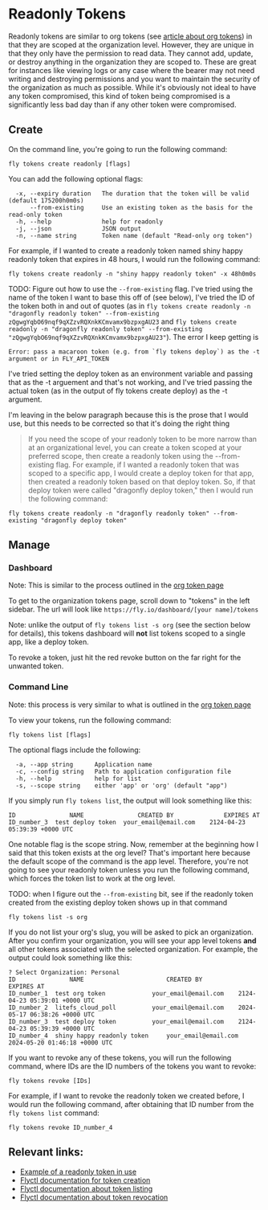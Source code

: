 # Readonly Tokens

Readonly tokens are similar to org tokens (see [article about org tokens](#org_tokens.md)) in that they are scoped at the organization level. However, they are unique in that they only have the permission to read data. They cannot add, update, or destroy anything in the organization they are scoped to. These are great for instances like viewing logs or any case where the bearer may not need writing and destroying permissions and you want to maintain the security of the organization as much as possible. While it's obviously not ideal to have any token compromised, this kind of token being compromised is a significantly less bad day than if any other token were compromised.

## Create

On the command line, you're going to run the following command:

```
fly tokens create readonly [flags]
```

You can add the following optional flags:

```
  -x, --expiry duration   The duration that the token will be valid (default 175200h0m0s)
      --from-existing     Use an existing token as the basis for the read-only token
  -h, --help              help for readonly
  -j, --json              JSON output
  -n, --name string       Token name (default "Read-only org token")
```

For example, if I wanted to create a readonly token named shiny happy readonly token that expires in 48 hours, I would run the following command:

```
fly tokens create readonly -n "shiny happy readonly token" -x 48h0m0s
```
TODO: Figure out how to use the `--from-existing` flag. I've tried using the name of the token I want to base this off of (see below), I've tried the ID of the token both in and out of quotes (as in `fly tokens create readonly -n "dragonfly readonly token" --from-existing zQgwgYqbO69nqf9qXZzvRQXnkKCmvamx9bzpxgAU23` and `fly tokens create readonly -n "dragonfly readonly token" --from-existing "zQgwgYqbO69nqf9qXZzvRQXnkKCmvamx9bzpxgAU23"`). The error I keep getting is
```
Error: pass a macaroon token (e.g. from `fly tokens deploy`) as the -t argument or in FLY_API_TOKEN
```
I've tried setting the deploy token as an environment variable and passing that as the -t arguement and that's not working, and I've tried passing the actual token (as in the output of fly tokens create deploy) as the -t argument. 

I'm leaving in the below paragraph because this is the prose that I would use, but this needs to be corrected so that it's doing the right thing

> If you need the scope of your readonly token to be more narrow than at an organizational level, you can create a token scoped at your preferred scope, then create a readonly token using the --from-existing flag. For example, if I wanted a readonly token that was scoped to a specific app, I would create a deploy token for that app, then created a readonly token based on that deploy token. So, if that deploy token were called "dragonfly deploy token," then I would run the following command:

```
fly tokens create readonly -n "dragonfly readonly token" --from-existing "dragonfly deploy token"
```

## Manage

### Dashboard
Note: This is similar to the process outlined in the [org token page](org_token.md#dashboard-1)

To get to the organization tokens page, scroll down to "tokens" in the left sidebar. The url will look like `https://fly.io/dashboard/[your name]/tokens`

Note: unlike the output of `fly tokens list -s org` (see the section below for details), this tokens dashboard will **not** list tokens scoped to a single app, like a deploy token.

To revoke a token, just hit the red revoke button on the far right for the unwanted token.

### Command Line
Note: this process is very similar to what is outlined in the [org token page](org_token.md#command-line-1)

To view your tokens, run the following command:

```
fly tokens list [flags]
```

The optional flags include the following:

```
  -a, --app string      Application name
  -c, --config string   Path to application configuration file
  -h, --help            help for list
  -s, --scope string    either 'app' or 'org' (default "app")

```

If you simply run `fly tokens list`, the output will look something like this:

```
ID               NAME             	CREATED BY              EXPIRES AT                    	
ID_number_3	 test deploy token	your_email@email.com	2124-04-23 05:39:39 +0000 UTC	
```

One notable flag is the scope string. Now, remember at the beginning how I said that this token exists at the org level? That's important here because the default scope of the command is the app level. Therefore, you're not going to see your readonly token unless you run the following command, which forces the token list to work at the org level.

TODO: when I figure out the `--from-existing` bit, see if the readonly token created from the existing deploy token shows up in that command

```
fly tokens list -s org
```

If you do not list your org's slug, you will be asked to pick an organization. After you confirm your organization, you will see your app level tokens **and** all other tokens associated with the selected organization. For example, the output could look something like this:

```
? Select Organization: Personal
ID               NAME             	        CREATED BY              EXPIRES AT                    
ID_number_1	 test org token   	        your_email@email.com	2124-04-23 05:39:01 +0000 UTC	
ID_number_2	 litefs_cloud_poll	        your_email@email.com	2024-05-17 06:38:26 +0000 UTC	
ID_number_3	 test deploy token	        your_email@email.com	2124-04-23 05:39:39 +0000 UTC
ID_number_4	 shiny happy readonly token   	your_email@email.com	2024-05-20 01:46:18 +0000 UTC	
```

If you want to revoke any of these tokens, you will run the following command, where IDs are the ID numbers of the tokens you want to revoke:

`fly tokens revoke [IDs]`

For example, if I want to revoke the readonly token we created before, I would run the following command, after obtaining that ID number from the `fly tokens list` command:

`fly tokens revoke ID_number_4`


## Relevant links:

- [Example of a readonly token in use](https://community.fly.io/t/security-questions/18757/5)
- [Flyctl documentation for token creation](https://fly.io/docs/flyctl/tokens-create-readonly/)
- [Flyctl documentation about token listing](https://fly.io/docs/flyctl/tokens-list/)
- [Flyctl documentation about token revocation](https://fly.io/docs/flyctl/tokens-revoke/)